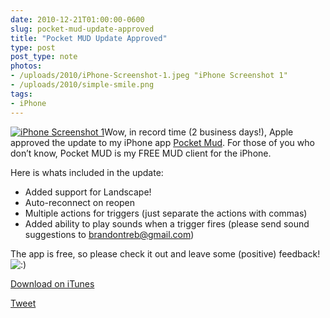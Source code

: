 ```yaml
---
date: 2010-12-21T01:00:00-0600
slug: pocket-mud-update-approved
title: "Pocket MUD Update Approved"
type: post
post_type: note
photos:
- /uploads/2010/iPhone-Screenshot-1.jpeg "iPhone Screenshot 1"
- /uploads/2010/simple-smile.png
tags:
- iPhone
---
```

[![](/uploads/2010/iPhone-Screenshot-1.jpeg "iPhone Screenshot 1")](http://bit.ly/eazB6u)Wow, in record time (2 business days!), Apple approved the update to my iPhone app [Pocket Mud](http://bit.ly/eazB6u). For those of you who don’t know, Pocket MUD is my FREE MUD client for the iPhone.


Here is whats included in the update:


* Added support for Landscape!
* Auto-reconnect on reopen
* Multiple actions for triggers (just separate the actions with commas)
* Added ability to play sounds when a trigger fires (please send sound suggestions to [brandontreb@gmail.com](mailto:brandontreb@gmail.com))


The app is free, so please check it out and leave some (positive) feedback! ![:)](/uploads/2010/simple-smile.png)


[Download on iTunes](http://bit.ly/eazB6u)



[Tweet](http://twitter.com/share)


